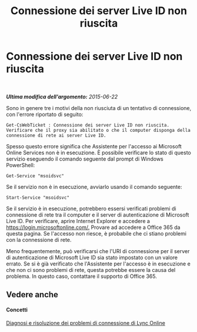 ﻿---
title: Connessione dei server Live ID non riuscita
TOCTitle: Connessione dei server Live ID non riuscita
ms:assetid: 701af721-dd6a-4f48-96f9-94e89c644201
ms:mtpsurl: https://technet.microsoft.com/it-it/library/Dn362811(v=OCS.15)
ms:contentKeyID: 56269920
ms.date: 08/24/2015
mtps_version: v=OCS.15
ms.translationtype: HT
---

# Connessione dei server Live ID non riuscita

 

_**Ultima modifica dell'argomento:** 2015-06-22_

Sono in genere tre i motivi della non riusciuta di un tentativo di connessione, con l'errore riportato di seguito:

    Get-CsWebTicket : Connessione dei server Live ID non riuscita. Verificare che il proxy sia abilitato o che il computer disponga della connessione di rete ai server Live ID.

Spesso questo errore significa che Assistente per l'accesso ai Microsoft Online Services non è in esecuzione. È possibile verificare lo stato di questo servizio eseguendo il comando seguente dal prompt di Windows PowerShell:

    Get-Service "msoidsvc"

Se il servizio non è in esecuzione, avviarlo usando il comando seguente:

    Start-Service "msoidsvc"

Se il servizio è in esecuzione, potrebbero essersi verificati problemi di connessione di rete tra il computer e il server di autenticazione di Microsoft Live ID. Per verificare, aprire Internet Explorer e accedere a <https://login.microsoftonline.com/.> Provare ad accedere a Office 365 da questa pagina. Se l'accesso non riesce, è probabile che ci stiano problemi con la connessione di rete.

Meno frequentemente, può verificarsi che l'URI di connessione per il server di autenticazione di Microsoft Live ID sia stato impostato con un valore errato. Se si è già verificato che l'Assistente per l'accesso è in esecuzione e che non ci sono problemi di rete, questa potrebbe essere la causa del problema. In questo caso, contattare il supporto di Office 365.

## Vedere anche

#### Concetti

[Diagnosi e risoluzione dei problemi di connessione di Lync Online](diagnosing-and-resolving-connection-problems-with-skype-for-business-online.md)

